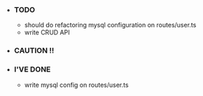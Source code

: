 - ### TODO
  - should do refactoring mysql configuration on routes/user.ts
  - write CRUD API

- ### CAUTION !!



- ### I'VE DONE
  - write mysql config on routes/user.ts